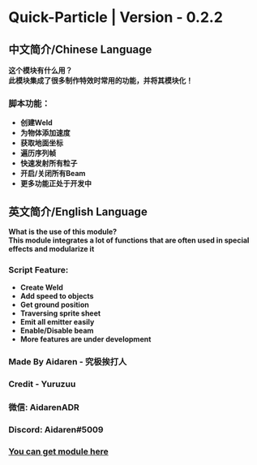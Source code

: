 # Quick-Particle | Version - 0.2.2

## 中文简介/Chinese Language
**这个模块有什么用？   
此模块集成了很多制作特效时常用的功能，并将其模块化！**
### **脚本功能：**
* **创建Weld**
* **为物体添加速度**
* **获取地面坐标**
* **遍历序列帧**
* **快速发射所有粒子**
* **开启/关闭所有Beam**
* **更多功能正处于开发中**

## 英文简介/English Language
**What is the use of this module?    
This module integrates a lot of functions that are often used in special effects and modularize it**
### **Script Feature:**
* **Create Weld**
* **Add speed to objects**
* **Get ground position**
* **Traversing sprite sheet**
* **Emit all emitter easily**
* **Enable/Disable beam**
* **More features are under development**

### **Made By Aidaren - 究极挨打人**
### **Credit - Yuruzuu**
### **微信: AidarenADR**
### **Discord: Aidaren#5009**
### **[You can get module here](https://www.roblox.com/library/9799230475/QuickParticle)** 
